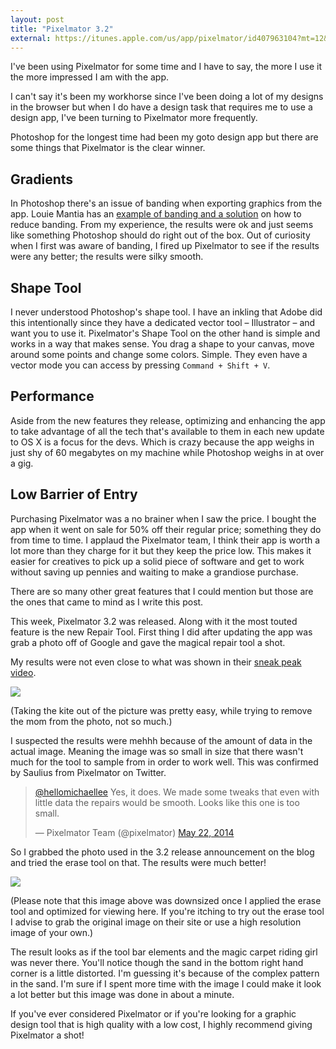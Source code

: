 ```yaml
---
layout: post
title: "Pixelmator 3.2"
external: https://itunes.apple.com/us/app/pixelmator/id407963104?mt=12&uo=4&at=11l9EG
---
```


I've been using Pixelmator for some time and I have to say, the more I use it the more impressed I am with the app.

I can't say it's been my workhorse since I've been doing a lot of my designs in the browser but when I do have a design task that requires me to use a design app, I've been turning to Pixelmator more frequently.

Photoshop for the longest time had been my goto design app but there are some things that Pixelmator is the clear winner.

## Gradients
In Photoshop there's an issue of banding when exporting graphics from the app. Louie Mantia has an <a href="http://mantia.me/blog/photoshop-tip-spatter/" target="_blank">example of banding and a solution</a> on how to reduce banding. From my experience, the results were ok and just seems like something Photoshop should do right out of the box. Out of curiosity when I first was aware of banding, I fired up Pixelmator to see if the results were any better; the results were silky smooth.

## Shape Tool
I never understood Photoshop's shape tool. I have an inkling that Adobe did this intentionally since they have a dedicated vector tool &ndash; Illustrator &ndash; and want you to use it. Pixelmator's Shape Tool on the other hand is simple and works in a way that makes sense. You drag a shape to your canvas, move around some points and change some colors. Simple. They even have a vector mode you can access by pressing `Command + Shift + V`.

## Performance
Aside from the new features they release, optimizing and enhancing the app to take advantage of all the tech that's available to them in each new update to OS X is a focus for the devs. Which is crazy because the app weighs in just shy of 60 megabytes on my machine while Photoshop weighs in at over a gig.

## Low Barrier of Entry
Purchasing Pixelmator was a no brainer when I saw the price. I bought the app when it went on sale for 50% off their regular price; something they do from time to time. I applaud the Pixelmator team, I think their app is worth a lot more than they charge for it but they keep the price low. This makes it easier for creatives to pick up a solid piece of software and get to work without saving up pennies and waiting to make a grandiose purchase.

There are so many other great features that I could mention but those are the ones that came to mind as I write this post.

This week, Pixelmator 3.2 was released. Along with it the most touted feature is the new Repair Tool. First thing I did after updating the app was grab a photo off of Google and gave the magical repair tool a shot.

My results were not even close to what was shown in their <a href="http://www.pixelmator.com/blog/2014/04/17/sneak-peek-at-pixelmator-3-2-sandstone/" target="_blank">sneak peak video</a>.

![](https://dl.dropboxusercontent.com/u/1228961/michaellee/2014/05%20-%20May/family.jpg)

(Taking the kite out of the picture was pretty easy, while trying to remove the mom from the photo, not so much.)

I suspected the results were mehhh because of the amount of data in the actual image. Meaning the image was so small in size that there wasn't much for the tool to sample from in order to work well. This was confirmed by Saulius from Pixelmator on Twitter.

<blockquote class="twitter-tweet" lang="en"><p><a href="https://twitter.com/hellomichaellee">@hellomichaellee</a> Yes, it does. We made some tweaks that even with little data the repairs would be smooth. Looks like this one is too small.</p>&mdash; Pixelmator Team (@pixelmator) <a href="https://twitter.com/pixelmator/statuses/469501675783598080">May 22, 2014</a></blockquote>
<script async src="//platform.twitter.com/widgets.js" charset="utf-8"></script>

So I grabbed the photo used in the 3.2 release announcement on the blog and tried the erase tool on that. The results were much better!

![](https://dl.dropboxusercontent.com/u/1228961/michaellee/2014/05%20-%20May/sandstone.jpg)

(Please note that this image above was downsized once I applied the erase tool and optimized for viewing here. If you're itching to try out the erase tool I advise to grab the original image on their site or use a high resolution image of your own.)

The result looks as if the tool bar elements and the magic carpet riding girl was never there. You'll notice though the sand in the bottom right hand corner is a little distorted. I'm guessing it's because of the complex pattern in the sand. I'm sure if I spent more time with the image I could make it look a lot better but this image was done in about a minute.

If you've ever considered Pixelmator or if you're looking for a graphic design tool that is high quality with a low cost, I highly recommend giving Pixelmator a shot!
